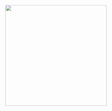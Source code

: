 <a href="https://github.com/rithik-dev/Flutter-UI/tree/master/lib/UI/UI-1"><img src="https://user-images.githubusercontent.com/56810766/117949700-06463a80-b330-11eb-94db-f57bf0f1c1da.gif" width="320" /></a>